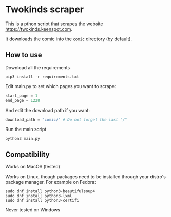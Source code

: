 # Twokinds scraper

This is a pthon script that scrapes the website https://twokinds.keenspot.com.

It downloads the comic into the `comic` directory (by default).

## How to use

Download all the requirements

```
pip3 install -r requirements.txt
```

Edit main.py to set which pages you want to scrape:

```python
start_page = 1
end_page = 1228
```

And edit the download path if you want:

```python
download_path = "comic/" # Do not forget the last "/"
```

Run the main script

```
python3 main.py
```

## Compatibility

Works on MacOS (tested)

Works on Linux, though packages need to be installed through your distro's package manager. For example on Fedora:
```
sudo dnf install python3-beautifulsoup4
sudo dnf install python3-lxml
sudo dnf install python3-certifi
```

Never tested on Windows